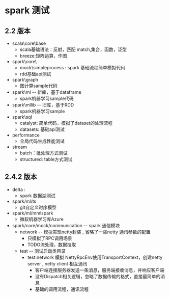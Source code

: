 #  spark 测试
##  2.2 版本
*  scala\core\base
    *   scala基础语法：反射，匹配 match,集合，函数，泛型
    *   breeze:矩阵运算，作图
*  spark\core\
    *   mock\simpleprocess :  spark 基础流程简单模拟代码
    *   rdd基础api测试
*  spark\graph
    *   图计算sample代码
*  spark\ml   -- 新库，基于dataframe
    *   spark机器学习sample代码   
*  spark\mllib -- 旧库，基于RDD
    *   spark机器学习sample
*  spark\sql
    *   catalyst: 简单代码，模拟了dataset的处理流程
    *   datasets: 基础api测试
*  performance
    *   全局代码生成性能测试
*  stream
    *   batch：批处理方式测试
    *   structured: table方式测试
    
    
## 2.4.2 版本
*   delta :
    *   spark 数据湖测试
*   spark/ml/ts
    *   git自定义时序模型
*   spark/ml/mmlspark
    *   微软机器学习库Azure
*   spark/core/mock/communication  -- spark 通信模块
    *   network -- 模拟实现netty封装 , 省略了一些netty 通讯参数的配置
        *   只模拟了RPC调用场景
        *   TODO流处理，数据拉取
    *   test -- 测试启动类目录
        *   test.network 模拟 NettyRpcEnv使用TransportContext，创建netty server , netty client 相互通讯
            *   客户端连接服务器发送一条消息，服务端接收消息，并响应客户端 
            *   没有Dispatch相关逻辑，忽略了数据传输的格式，直接最简单的消息
            *   基础的调用流程，通讯流程
    
